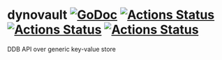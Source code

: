 # dynovault [![GoDoc](https://godoc.org/github.com/rajatgoel/dynovault?status.svg)](https://godoc.org/github.com/rajatgoel/dynovault) [![Actions Status](https://github.com/rajatgoel/dynovault/workflows/build/badge.svg)](https://github.com/rajatgoel/dynovault/actions) [![Actions Status](https://github.com/rajatgoel/dynovault/workflows/lint/badge.svg)](https://github.com/rajatgoel/dynovault/actions) [![Actions Status](https://github.com/rajatgoel/dynovault/workflows/vuln/badge.svg)](https://github.com/rajatgoel/dynovault/actions)

DDB API over generic key-value store
